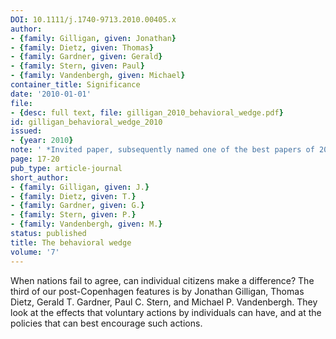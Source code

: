 ```yaml
---
DOI: 10.1111/j.1740-9713.2010.00405.x
author:
- {family: Gilligan, given: Jonathan}
- {family: Dietz, given: Thomas}
- {family: Gardner, given: Gerald}
- {family: Stern, given: Paul}
- {family: Vandenbergh, given: Michael}
container_title: Significance
date: '2010-01-01'
file:
- {desc: full text, file: gilligan_2010_behavioral_wedge.pdf}
id: gilligan_behavioral_wedge_2010
issued:
- {year: 2010}
note: ' *Invited paper, subsequently named one of the best papers of 2009 by Significance.*'
page: 17-20
pub_type: article-journal
short_author:
- {family: Gilligan, given: J.}
- {family: Dietz, given: T.}
- {family: Gardner, given: G.}
- {family: Stern, given: P.}
- {family: Vandenbergh, given: M.}
status: published
title: The behavioral wedge
volume: '7'
---
```

When nations fail to agree, can individual citizens make a difference? The third of our post-Copenhagen features is by Jonathan Gilligan, Thomas Dietz, Gerald T. Gardner, Paul C. Stern, and Michael P. Vandenbergh. They look at the effects that voluntary actions by individuals can have, and at the policies that can best encourage such actions.
